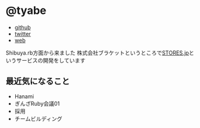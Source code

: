 # @tyabe

- [github](https://github.com/tyabe)
- [twitter](https://twitter.com/tyabe)
- [web](http://nilidea.com/)


Shibuya.rb方面から来ました
株式会社ブラケットというところで[STORES.jp](https:/stores.jp/)というサービスの開発をしています

## 最近気になること
- Hanami
- ぎんざRuby会議01
- 採用
- チームビルディング

